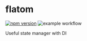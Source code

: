 # flatom

[![npm version](https://badge.fury.io/js/@flatom%2Fcore.svg)](https://badge.fury.io/js/@flatom%2Fcore)
![example workflow](https://github.com/arswarog/flatom/actions/workflows/test.yml/badge.svg)

Useful state manager with DI


